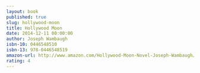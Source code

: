 ```yaml
---
layout: book
published: true
slug: hollywood-moon
title: Hollywood Moon
date: 2014-12-11 00:00:00
author: Joseph Wambaugh
isbn-10: 0446548510
isbn-13: 978-0446548519
amazon-url: http://www.amazon.com/Hollywood-Moon-Novel-Joseph-Wambaugh/dp/0446548510/ref=sr_1_1?s=books&ie=UTF8&qid=1434744858&sr=1-1&keywords=hollywood+moon
rating: 4
---
```

